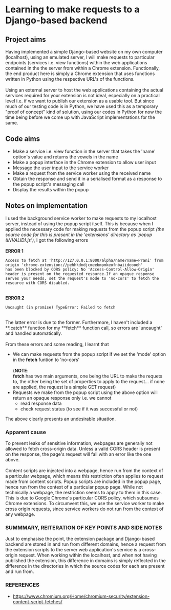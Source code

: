 # Learning to make requests to a Django-based backend
## Project aims
Having implemented a simple Django-based website on my own computer (localhost), using an emulated server, I will make requests to particular endpoints (services i.e. view functions) within the web applications contained in the the server from within a Chrome extension. Functionally, the end product here is simply a Chrome extension that uses functions written in Python using the respective URL's of the functions.
<br><br>
Using an external server to host the web applications containing the actual services required for your extension is not ideal, especially on a practical level i.e. if we want to publish our extension as a usable tool. But since much of our testing code is in Python, we have used this as a temporary "proof of concept" kind of solution, using our codes in Python for now the time being before we come up with JavaScript implementations for the same.

## Code aims
- Make a service i.e. view function in the server that takes the 'name' option's value and returns the vowels in the name
- Make a popup interface in the Chrome extension to allow user input
- Message the user input to the service worker
- Make a request from the service worker using the received name
- Obtain the response and send it in a serialised format as a response to the popup script's messaging call
- Display the results within the popup

## Notes on implementation
I used the background service worker to make requests to my localhost server, instead of using the popup script itself. This is because when I applied the necessary code for making requests from the popup script _(the source code for this is present in the 'extensions' directory as 'popup (INVALID).js')_, I got the following errors<br>
<br>**ERROR 1**<br>
```
Access to fetch at 'http://127.0.0.1:8000/alpha/name?name=Prani' from origin 'chrome-extension://pehhkdndjcmeebmpmkeofnbaiideooeh' 
has been blocked by CORS policy: No 'Access-Control-Allow-Origin' header is present on the requested resource.If an opaque response 
serves your needs, set the request's mode to 'no-cors' to fetch the resource with CORS disabled.
```
<br>**ERROR 2**<br>
```
Uncaught (in promise) TypeError: Failed to fetch
```
<br>
The latter error is due to the former. Furthermore, I haven't included a **.catch** function for my **fetch** function call, so errors are 'uncaught' and handled automatically.
<br><br>
From these errors and some reading, I learnt that

-  We can make requests from the popup script if we set the 'mode' option in the **fetch** funtion to 'no-cors'<br><br>(**NOTE**:<br> **fetch** has two main arguments, one being the URL to make the requets to, the other being the set of properties to apply to the request... if none are applied, the request is a simple GET request)
-  Requests we make from the popup script using the above option will return an opaque response only i.e. we cannot
    -  read response data
    -  check request status (to see if it was successful or not)

The above clearly presents an undesirable situation.

### Apparent cause
To prevent leaks of sensitive information, webpages are generally not allowed to fetch cross-origin data. Unless a valid CORS header is present on the response, the page's request will fail with an error like the one above.
<br><br>
Content scripts are injected into a webpage, hence run from the context of a particular webpage, which means this restriction often applies to request made from content scripts. Popup scripts are included in the popup page, hence run from the context of a particular popup page. While not technically a webpage, the restriction seems to apply to them in this case. This is due to Google Chrome's particular CORS policy, which subsumes Chrome extensions. To circumvent this, we use the service worker to make cross origin requests, since service workers do not run from the context of any webpage.

### SUMMMARY, REITERATION OF KEY POINTS AND SIDE NOTES
Just to emphasise the point, the extension package and Django-based backend are stored in and run from different domains, hence a request from the extension scripts to the server web application's service is a cross-origin request. When working within the localhost, and when not having published the extension, this difference in domains is simply reflected in the difference in the directories in which the source codes for each are present and run from.

### REFERENCES
- https://www.chromium.org/Home/chromium-security/extension-content-script-fetches/
